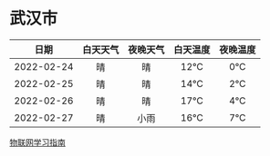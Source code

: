 # 武汉市
|日期|白天天气|夜晚天气|白天温度|夜晚温度|
|:--:|:--:|:--:|:--:|:--:|
|2022-02-24|晴|晴|12℃|0℃|
|2022-02-25|晴|晴|14℃|2℃|
|2022-02-26|晴|晴|17℃|4℃|
|2022-02-27|晴|小雨|16℃|7℃|
 
[物联网学习指南](http://doc.lziqi.top/IoT)
